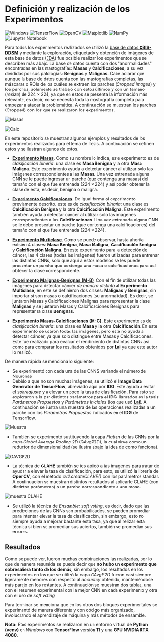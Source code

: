 # Definición y realización de los Experimentos
![Windows](https://img.shields.io/badge/Windows-0078D6?style=for-the-badge&logo=windows&logoColor=white) ![TensorFlow](https://img.shields.io/badge/TensorFlow-%23FF6F00.svg?style=for-the-badge&logo=TensorFlow&logoColor=white) ![OpenCV](https://img.shields.io/badge/opencv-%23white.svg?style=for-the-badge&logo=opencv&logoColor=white) ![Matplotlib](https://img.shields.io/badge/Matplotlib-%23ffffff.svg?style=for-the-badge&logo=Matplotlib&logoColor=black) ![NumPy](https://img.shields.io/badge/numpy-%23013243.svg?style=for-the-badge&logo=numpy&logoColor=white) ![Jupyter Notebook](https://img.shields.io/badge/jupyter-%23FA0F00.svg?style=for-the-badge&logo=jupyter&logoColor=white)

Para todos los experimentos realizados se utilizó la [base de datos **CBIS-DDSM**](https://github.com/LuisGuillermoRL/EDA_CBIS-DDSM/blob/main/docs/sdata2017177.pdf) y mediante la exploración, etiquetado y obtención de imágenes de esta base de datos ([EDA](https://github.com/LuisGuillermoRL/EDA_CBIS-DDSM/tree/main)) fue posible realizar los experimentos que se describen más abajo. La base de datos cuenta con dos "anormalidades" encontradas en las mastografías: **Masas** y **Calcificaciones**; a su vez divididas por sus patologías: **Benignas** y **Malignas**. Cabe aclarar que aunque la base de datos cuenta con las mastografías completas, las máscaras o ROIs de los cuáles se extraen los parches (*Cropped images*) y los parches, solamente se trabajó con estos últimos y con un tamaño (*resize*) de $224 \times 224$, ya que en estos se presenta la información más relevante, es decir, no se necesita toda la mastografía completa para empezar a atacar la problemática. A continuación se muestran los parches (Cropped) con los que se realizaron los experimentos.

![Masas](./docs/Masas.png)

![Calc](./docs/Calc.png)

 En este repositorio se muestran algunos ejemplos y resultados de los experimentos realizados para el tema de Tesis. A continuación se definen estos y se ilustran algunos de estos.

* [**Experimento Masas**](./Mass_InV3.ipynb). Como su nombre lo indica, este experimento es de *clasificación binaria*: una clase es **Masa Benigna** y la otra **Masa Maligna**. Este experimento ayuda a detectar cáncer al utilizar solo las imágenes correspondientes a las **Masas**. Una vez entrenada alguna CNN se le puede ingresar un parche (que contenga una masas) del tamaño con el que fue entrenada ($224 \times 224$) y así poder obtener la clase de esta, es decir, benigna o maligna.

* [**Experimento Calcificaciones**](./Calc_CLAHE_DenseNet121.ipynb). De igual forma al experimento previamente descrito. este es de *clasificación binaria*: una clase es **Calcificación Benigna** y la otra **Calcificación Maligna**. Este experimento también ayuda a detectar cáncer al utilizar solo las imágenes correspondientes a las **Calcificaciones**. Una vez entrenada alguna CNN se le debe presentar un parche (que contenga una calcificaciones) del tamaño con el que fue entrenada ($224 \times 224$).

* [**Experimento Multiclase**](./4C_ResNet50.ipynb). Como se puede observar, hasta ahorita existen 4 clases: **Masa Benigna**, **Masa Maligna**, **Calcificación Benigna** y **Calcificación Maligna**. En este experimento para la detección de cáncer, las 4 clases (todas las imágenes) fueron utilizadas para entrenar las distintas CNNs, solo que aquí a estos modelos se les puede presentar un parche que contenga una masa o calcificaciones para así obtener la clase correspondiente.

* [**Experimento Malignas-Benignas (M-B)**](./M-B_CLAHE_VGG19.ipynb). Con el fin de utilizar todas las imágenes para detectar cáncer *de manera distinta* al **Experimento Multiclase**, en este se definieron dos clases: **Malignas** y **Benignas**, sin importar si son masas o calcificaciones (su anormalidad). Es decir, se juntaron Masas y Calcificaciones Malignas para representar la clase  **Malignas**  y se juntaron Masas y Calcificaciones Benignas para representar la clase  **Benignas**.

* [**Experimento Masas-Calcificaciones (M-C)**](./M-C_ResNet50.ipynb). Este experimento es de *clasificación binaria*: una clase es **Masa** y la otra **Calcificación**. En este experimento se usaron todas las imágenes, pero este no ayuda a detectar cáncer, ya que solo distingue entre Masas y Calcificaciones. Este fue realizado para evaluar el rendimiento de distintas CNNs así como para comparar los resultados obtenidos por [**Lai**](https://github.com/leoll2/MedicalCNN/tree/master) ya que este autor lo realizó.

De manera rápida se menciona lo siguiente:

* Se experimentó con cada una de las CNNS variando el número de Neuronas
* Debido a que no son muchas imágenes, se utilizó el **Image Data Generator de TensorFlow**, abreviado aquí por **IDG**. Este ayuda a evitar el *sobreajuste* y a elevar un poco la tasa de clasificación. Para esto se exploraron a la par distintos parámetros para el **IDG**, llamados en la tesis *Parámetros Propuestos* y *Parámetros Iniciales* (los que usó [**Lai**](https://github.com/leoll2/MedicalCNN/tree/master)). A continuación se ilustra una muestra de las operaciones realizadas a un parche con los *Parámetros Propuestos* indicados en el **IDG** de Tensorflow.

![Muestra](./docs/Muestra.png)

* También se experimentó sustituyendo la capa *Flatten* de las CNNs por la capa *Global Average Pooling 2D* (GAvgP2D), la cual sirve como un reductor de dimensionalidad (se ilustra abajo la idea de como funciona). 

![GAVGP2D](./docs/gavgp.png)

* La técnica de **CLAHE** también se les aplicó a las imágenes para tratar de ayudar a elevar la tasa de clasificación, para esto, se utilizó la librería de **OpenCV**, con el método *cv2.createCLAHE()* con los parámetros standar. A continuación se muestran distintos resultados al aplicarle CLAHE (con distintos parámetros) a un parche correspondiente a una masa.

![muestra CLAHE](./docs/CLAHE_mass.png)

* Se utilizó la técnica de *Ensamble: soft voting*, es decir, dado que las predicciones de las CNNs son probabilidades, se pueden promediar para intentar elevar la tasa de clasificación, sin embargo, esto no siempre ayuda a mejorar bastante esta tasa, ya que al relizar esta técnica si bien se promedian sus aciertos, también se promedian sus errores.

## Resultados

Como se puede ver, fueron muchas combinaciones las realizadas, por lo que de manera resumida se puede decir que **no hubo un experimento que sobresaliera tanto de los demás**, sin embargo, los resultados en los experimentos en los que se utilizó la capa *GAvgP2D* fueron casi siempre ligeramente menores con respecto al *accuracy* obtenido, manteniéndose más parejo en los restantes. A continuación se muestran dos tablas, una con el resumen experimental con la mejor CNN en cada experimento y otra con el uso de *soft voting*


Para terminar se menciona que en los otros dos bloques experimentales se experimentó de manera diferente y con código más organizado, involucrando el aprendizaje de máquina y más métodos de ensamble. 

**Nota:** Etos experimentos se realizaron en un entorno virtual de **Python (venv)** en *Windows* con **TensorFlow** versión **11** y una **GPU NVIDIA RTX 4080**.



